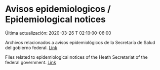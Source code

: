 # Avisos epidemiologicos / Epidemiological notices

Última actualización: 2020-03-26 T 02:10:00-06:00 

Archivos relacionados a avisos epidemiológicos de la Secretaría de Salud del gobierno federal. [Link](https://www.gob.mx/salud/documentos/aviso-epidemiologico-casos-de-infeccion-respiratoria-asociados-a-nuevo-coronavirus-2019-ncov)

Files related to epidemiological notices of the Heath Secretariat of the federal government.  [Link](https://www.gob.mx/salud/documentos/aviso-epidemiologico-casos-de-infeccion-respiratoria-asociados-a-nuevo-coronavirus-2019-ncov)


